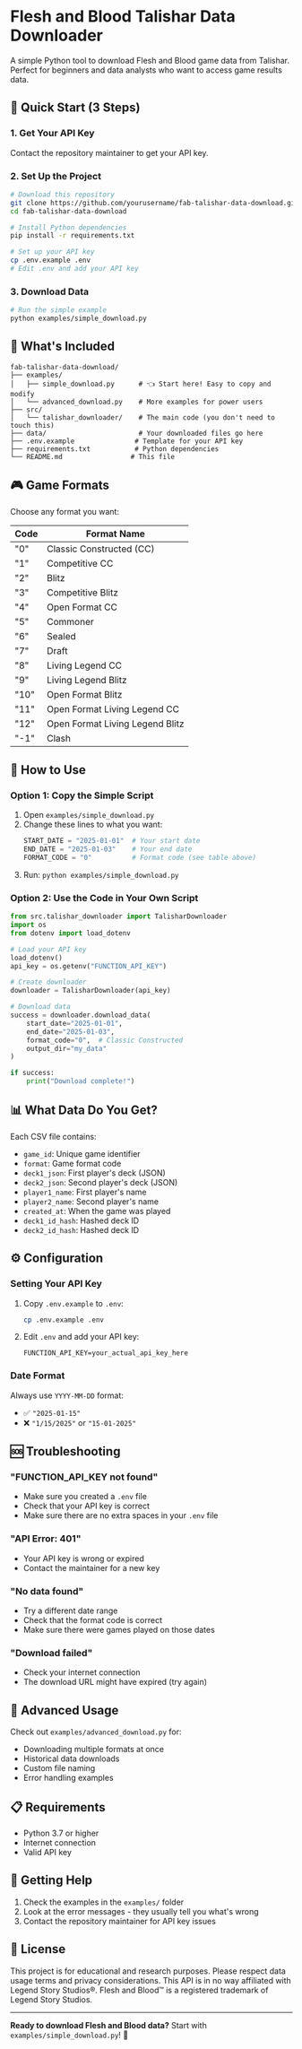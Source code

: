 # Flesh and Blood Talishar Data Downloader

A simple Python tool to download Flesh and Blood game data from Talishar. Perfect for beginners and data analysts who want to access game results data.

## 🚀 Quick Start (3 Steps)

### 1. Get Your API Key
Contact the repository maintainer to get your API key.

### 2. Set Up the Project
```bash
# Download this repository
git clone https://github.com/yourusername/fab-talishar-data-download.git
cd fab-talishar-data-download

# Install Python dependencies
pip install -r requirements.txt

# Set up your API key
cp .env.example .env
# Edit .env and add your API key
```

### 3. Download Data
```bash
# Run the simple example
python examples/simple_download.py
```


## 📁 What's Included

```
fab-talishar-data-download/
├── examples/
│   ├── simple_download.py      # 👈 Start here! Easy to copy and modify
│   └── advanced_download.py    # More examples for power users
├── src/
│   └── talishar_downloader/    # The main code (you don't need to touch this)
├── data/                       # Your downloaded files go here
├── .env.example               # Template for your API key
├── requirements.txt           # Python dependencies
└── README.md                 # This file
```

## 🎮 Game Formats

Choose any format you want:

| Code | Format Name |
|------|---------|
| "0" | Classic Constructed (CC) |
| "1" | Competitive CC |
| "2" | Blitz |
| "3" | Competitive Blitz |
| "4" | Open Format CC |
| "5" | Commoner |
| "6" | Sealed |
| "7" | Draft |
| "8" | Living Legend CC |
| "9" | Living Legend Blitz |
| "10" | Open Format Blitz |
| "11" | Open Format Living Legend CC |
| "12" | Open Format Living Legend Blitz |
| "-1" | Clash |

## 📝 How to Use

### Option 1: Copy the Simple Script

1. Open `examples/simple_download.py`
2. Change these lines to what you want:
   ```python
   START_DATE = "2025-01-01"  # Your start date
   END_DATE = "2025-01-03"    # Your end date  
   FORMAT_CODE = "0"          # Format code (see table above)
   ```
3. Run: `python examples/simple_download.py`

### Option 2: Use the Code in Your Own Script

```python
from src.talishar_downloader import TalisharDownloader
import os
from dotenv import load_dotenv

# Load your API key
load_dotenv()
api_key = os.getenv("FUNCTION_API_KEY")

# Create downloader
downloader = TalisharDownloader(api_key)

# Download data
success = downloader.download_data(
    start_date="2025-01-01",
    end_date="2025-01-03", 
    format_code="0",  # Classic Constructed
    output_dir="my_data"
)

if success:
    print("Download complete!")
```

## 📊 What Data Do You Get?

Each CSV file contains:
- `game_id`: Unique game identifier
- `format`: Game format code
- `deck1_json`: First player's deck (JSON)
- `deck2_json`: Second player's deck (JSON) 
- `player1_name`: First player's name
- `player2_name`: Second player's name
- `created_at`: When the game was played
- `deck1_id_hash`: Hashed deck ID
- `deck2_id_hash`: Hashed deck ID

## ⚙️ Configuration

### Setting Your API Key

1. Copy `.env.example` to `.env`:
   ```bash
   cp .env.example .env
   ```

2. Edit `.env` and add your API key:
   ```
   FUNCTION_API_KEY=your_actual_api_key_here
   ```

### Date Format
Always use `YYYY-MM-DD` format:
- ✅ `"2025-01-15"`
- ❌ `"1/15/2025"` or `"15-01-2025"`

## 🆘 Troubleshooting

### "FUNCTION_API_KEY not found"
- Make sure you created a `.env` file
- Check that your API key is correct
- Make sure there are no extra spaces in your `.env` file

### "API Error: 401" 
- Your API key is wrong or expired
- Contact the maintainer for a new key

### "No data found"
- Try a different date range
- Check that the format code is correct
- Make sure there were games played on those dates

### "Download failed"
- Check your internet connection
- The download URL might have expired (try again)

## 🔧 Advanced Usage

Check out `examples/advanced_download.py` for:
- Downloading multiple formats at once
- Historical data downloads
- Custom file naming
- Error handling examples

## 📋 Requirements

- Python 3.7 or higher
- Internet connection
- Valid API key

## 🤝 Getting Help

1. Check the examples in the `examples/` folder
2. Look at the error messages - they usually tell you what's wrong
3. Contact the repository maintainer for API key issues

## 📄 License

This project is for educational and research purposes. Please respect data usage terms and privacy considerations.
This API is in no way affiliated with Legend Story Studios®. Flesh and Blood™ is a registered trademark of Legend Story Studios.

---

**Ready to download Flesh and Blood data?** Start with `examples/simple_download.py`! 🎉
